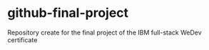 # github-final-project
Repository create for the final project of the IBM full-stack WeDev certificate
